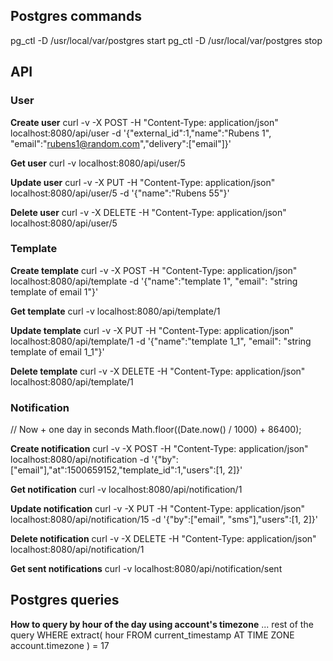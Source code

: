 
## Postgres commands
pg_ctl -D /usr/local/var/postgres start
pg_ctl -D /usr/local/var/postgres stop

## API

### User

__Create user__
curl -v -X POST -H "Content-Type: application/json" localhost:8080/api/user -d '{"external_id":1,"name":"Rubens 1", "email":"rubens1@random.com","delivery":["email"]}'

__Get user__
curl -v localhost:8080/api/user/5

__Update user__
curl -v -X PUT -H "Content-Type: application/json" localhost:8080/api/user/5 -d '{"name":"Rubens 55"}'

__Delete user__
curl -v -X DELETE -H "Content-Type: application/json" localhost:8080/api/user/5

### Template

__Create template__
curl -v -X POST -H "Content-Type: application/json" localhost:8080/api/template -d '{"name":"template 1", "email": "string template of email 1"}'

__Get template__
curl -v localhost:8080/api/template/1

__Update template__
curl -v -X PUT -H "Content-Type: application/json" localhost:8080/api/template/1 -d '{"name":"template 1_1", "email": "string template of email 1_1"}'

__Delete template__
curl -v -X DELETE -H "Content-Type: application/json" localhost:8080/api/template/1

### Notification

// Now + one day in seconds
Math.floor((Date.now() / 1000) + 86400);

__Create notification__
curl -v -X POST -H "Content-Type: application/json" localhost:8080/api/notification -d '{"by":["email"],"at":1500659152,"template_id":1,"users":[1, 2]}'

__Get notification__
curl -v localhost:8080/api/notification/1

__Update notification__
curl -v -X PUT -H "Content-Type: application/json" localhost:8080/api/notification/15 -d '{"by":["email", "sms"],"users":[1, 2]}'

__Delete notification__
curl -v -X DELETE -H "Content-Type: application/json" localhost:8080/api/notification/1

__Get sent notifications__
curl -v localhost:8080/api/notification/sent

## Postgres queries

__How to query by hour of the day using account's timezone__
... rest of the query
WHERE extract(
  hour FROM current_timestamp
  AT TIME ZONE account.timezone
) = 17
